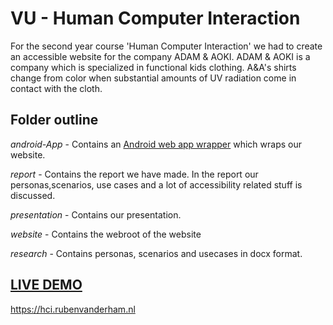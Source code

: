 # VU - Human Computer Interaction
For the second year course 'Human Computer Interaction' we had to create an accessible website for the company ADAM & AOKI. ADAM & AOKI is a company which is specialized in functional kids clothing. A&A's shirts change from color when substantial amounts of UV radiation come in contact with the cloth.


## Folder outline
_android-App_ -  Contains an [Android web app wrapper](https://github.com/xtools-at/Android-PWA-Wrapper) which wraps our website.

_report_ - Contains the report we have made. In the report our personas,scenarios, use cases and a lot of accessibility related stuff is discussed.

_presentation_ - Contains our presentation.

_website_ - Contains the webroot of the website

_research_ - Contains personas, scenarios and usecases in docx format.


## [LIVE DEMO]
[LIVE DEMO]: https://hci.rubenvanderham.nl

https://hci.rubenvanderham.nl


